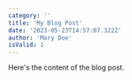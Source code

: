 ```yaml
---
category: ''
title: 'My Blog Post'
date: '2023-05-23T14:57:07.322Z'
author: 'Mary Doe'
isValid: 1
---
```


Here's the content of the blog post.